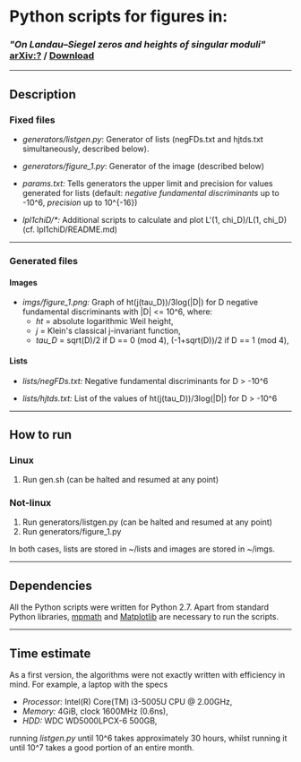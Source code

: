 # Python scripts for figures in:
### *"On Landau–Siegel zeros and heights of singular moduli"* [arXiv:?](https://arxiv.org/abs/?) / [Download](http://www.kurims.kyoto-u.ac.jp/~tafula/pdf/abc_siegel.pdf)

----
## Description
### Fixed files
* *generators/listgen.py*: Generator of lists (negFDs.txt and hjtds.txt simultaneously, described below).

* *generators/figure_1.py*: Generator of the image (described below)

* *params.txt:* Tells generators the upper limit and precision for values generated for lists (default: *negative fundamental discriminants* up to -10^6, *precision* up to 10^{-16})

* *lpl1chiD/\*:* Additional scripts to calculate and plot L'(1, chi\_D)/L(1, chi\_D) (cf. lpl1chiD/README.md)

----
### Generated files
#### Images
* *imgs/figure\_1.png:* Graph of ht(j(tau\_D))/3log(|D|) for D negative fundamental discriminants with |D| <= 10^6, where:
	* *ht* = absolute logarithmic Weil height,
	* *j* = Klein's classical j-invariant function,
	* *tau_D* = sqrt(D)/2 if D == 0 (mod 4), (-1+sqrt(D))/2 if D == 1 (mod 4),


#### Lists
* *lists/negFDs.txt:* Negative fundamental discriminants for D > -10^6

* *lists/hjtds.txt:* List of the values of ht(j(tau_D))/3log(|D|) for D > -10^6

----
## How to run

### Linux
 1. Run gen.sh (can be halted and resumed at any point)
 
### Not-linux
 1. Run generators/listgen.py (can be halted and resumed at any point)
 2. Run generators/figure_1.py
 
In both cases, lists are stored in ~/lists and images are stored in ~/imgs.

----
## Dependencies

All the Python scripts were written for Python 2.7. Apart from standard Python libraries, [mpmath](http://mpmath.org/) and [Matplotlib](https://matplotlib.org/) are necessary to run the scripts.

----
## Time estimate

As a first version, the algorithms were not exactly written with efficiency in mind. For example, a laptop with the specs

* *Processor:* Intel(R) Core(TM) i3-5005U CPU @ 2.00GHz,
* *Memory:* 4GiB, clock 1600MHz (0.6ns),
* *HDD:* WDC WD5000LPCX-6 500GB,

running *listgen.py* until 10^6 takes approximately 30 hours, whilst running it until 10^7 takes a good portion of an entire month.

